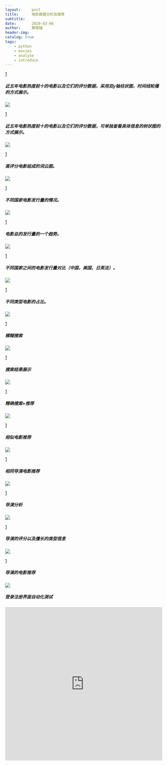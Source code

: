 ```yaml
---
layout:     post
title:      电影数据分析及推荐
subtitle:   
date:       2020-03-06
author:     蔡银锚
header-img:
catalog: true
tags:
    - python
    - movies
    - analyse
    - introduce
---
```




[1](https://raw.githubusercontent.com/anchor2017/anchor2017.github.io/master/img/Snipaste_1.png)
##### 近五年电影热度前十的电影以及它们的评分数据，采用双y轴柱状图，时间线轮播的方式展示。
![](https://raw.githubusercontent.com/anchor2017/anchor2017.github.io/master/img/Snipaste_1.png)

[1](https://raw.githubusercontent.com/anchor2017/anchor2017.github.io/master/img/Snipaste_2.png)
##### 近五年电影热度前十的电影以及它们的评分数据，可单独查看具体信息的树状图的方式展示。
![](https://raw.githubusercontent.com/anchor2017/anchor2017.github.io/master/img/Snipaste_2.png)

[1](https://raw.githubusercontent.com/anchor2017/anchor2017.github.io/master/img/Snipaste_3.png)
##### 高评分电影组成的词云图。
![](https://raw.githubusercontent.com/anchor2017/anchor2017.github.io/master/img/Snipaste_3.png)

[1](https://raw.githubusercontent.com/anchor2017/anchor2017.github.io/master/img/Snipaste_4.png)
##### 不同国家电影发行量的情况。
![](https://raw.githubusercontent.com/anchor2017/anchor2017.github.io/master/img/Snipaste_4.png)

[1](https://raw.githubusercontent.com/anchor2017/anchor2017.github.io/master/img/Snipaste_5.png)
##### 电影总的发行量的一个趋势。
![](https://raw.githubusercontent.com/anchor2017/anchor2017.github.io/master/img/Snipaste_5.png)

[1](https://raw.githubusercontent.com/anchor2017/anchor2017.github.io/master/img/Snipaste_6.png)
##### 不同国家之间的电影发行量对比（中国，美国，日英法）。
![](https://raw.githubusercontent.com/anchor2017/anchor2017.github.io/master/img/Snipaste_6.png)

[1](https://raw.githubusercontent.com/anchor2017/anchor2017.github.io/master/img/Snipaste_7.png)
##### 不同类型电影的占比。
![](https://raw.githubusercontent.com/anchor2017/anchor2017.github.io/master/img/Snipaste_7.png)

[1](https://raw.githubusercontent.com/anchor2017/anchor2017.github.io/master/img/Snipaste_8.png)
##### 模糊搜索
![](https://raw.githubusercontent.com/anchor2017/anchor2017.github.io/master/img/Snipaste_8.png)

[1](https://raw.githubusercontent.com/anchor2017/anchor2017.github.io/master/img/Snipaste_9.png)
##### 搜索结果展示
![](https://raw.githubusercontent.com/anchor2017/anchor2017.github.io/master/img/Snipaste_9.png)

[1](https://raw.githubusercontent.com/anchor2017/anchor2017.github.io/master/img/Snipaste_10.png)
##### 精确搜索+推荐
![](https://raw.githubusercontent.com/anchor2017/anchor2017.github.io/master/img/Snipaste_10.png)

[1](https://raw.githubusercontent.com/anchor2017/anchor2017.github.io/master/img/Snipaste_11_1.png)
##### 相似电影推荐
![](https://raw.githubusercontent.com/anchor2017/anchor2017.github.io/master/img/Snipaste_11_1.png)

[1](https://raw.githubusercontent.com/anchor2017/anchor2017.github.io/master/img/Snipaste_11_2.png)
##### 相同导演电影推荐
![](https://raw.githubusercontent.com/anchor2017/anchor2017.github.io/master/img/Snipaste_11_2.png)

[1](https://raw.githubusercontent.com/anchor2017/anchor2017.github.io/master/img/Snipaste_12.png)
##### 导演分析
![](https://raw.githubusercontent.com/anchor2017/anchor2017.github.io/master/img/Snipaste_12.png)

[1](https://raw.githubusercontent.com/anchor2017/anchor2017.github.io/master/img/Snipaste_13.png)
##### 导演的评分以及擅长的类型信息
![](https://raw.githubusercontent.com/anchor2017/anchor2017.github.io/master/img/Snipaste_13.png)

[1](https://raw.githubusercontent.com/anchor2017/anchor2017.github.io/master/img/Snipaste_14.png)
##### 导演的电影推荐
![](https://raw.githubusercontent.com/anchor2017/anchor2017.github.io/master/img/Snipaste_14.png)

##### 登录注册界面自动化测试

<iframe height=498 width=510 src='https://player.youku.com/embed/XNDU4MTk2MTA5Mg==' frameborder=0 'allowfullscreen'></iframe>



